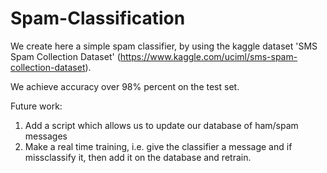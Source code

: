 # Spam-Classification

We create here a simple spam classifier, by using the kaggle dataset 'SMS Spam Collection Dataset' (https://www.kaggle.com/uciml/sms-spam-collection-dataset).

We achieve accuracy over 98% percent on the test set.

Future work:
1) Add a script which allows us to update our database of ham/spam messages
2) Make a real time training, i.e. give the classifier a message and if missclassify it, then add it on the database and retrain.
